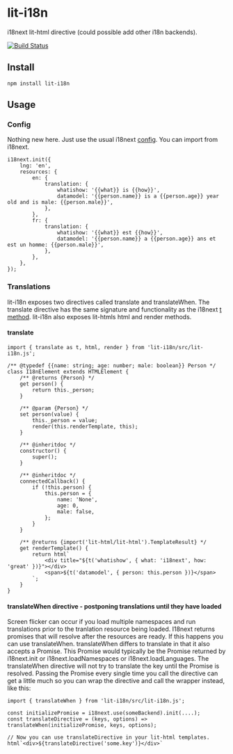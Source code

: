 # lit-i18n
i18next lit-html directive (could possible add other i18n backends).

[![Build Status](https://dev.azure.com/colscott/lit-i18n/_apis/build/status/colscott.lit-i18n?branchName=master)](https://dev.azure.com/colscott/lit-i18n/_build/latest?definitionId=2&branchName=master)

## Install
    npm install lit-i18n
## Usage
### Config
Nothing new here. Just use the usual i18next [config](https://www.i18next.com/overview/configuration-options). You can import from i18next.

    i18next.init({
        lng: 'en',
        resources: {
            en: {
                translation: {
                    whatishow: '{{what}} is {{how}}',
                    datamodel: '{{person.name}} is a {{person.age}} year old and is male: {{person.male}}',
                },
            },
            fr: {
                translation: {
                    whatishow: '{{what}} est {{how}}',
                    datamodel: '{{person.name}} a {{person.age}} ans et est un homme: {{person.male}}',
                },
            },
        },
    });

### Translations
lit-i18n exposes two directives called translate and translateWhen.
The translate directive has the same signature and functionality as the i18next [t method](https://www.i18next.com/overview/api#t). lit-i18n also exposes lit-htmls html and render methods.

#### translate    
    import { translate as t, html, render } from 'lit-i18n/src/lit-i18n.js';

    /** @typedef {{name: string; age: number; male: boolean}} Person */
    class I18nElement extends HTMLElement {
        /** @returns {Person} */
        get person() {
            return this._person;
        }

        /** @param {Person} */
        set person(value) {
            this._person = value;
            render(this.renderTemplate, this);
        }

        /** @inheritdoc */
        constructor() {
            super();
        }

        /** @inheritdoc */
        connectedCallback() {
            if (!this.person) {
                this.person = {
                    name: 'None',
                    age: 0,
                    male: false,
                };
            }
        }

        /** @returns {import('lit-html/lit-html').TemplateResult} */
        get renderTemplate() {
            return html`
                <div title="${t('whatishow', { what: 'i18next', how: 'great' })}"></div>
                <span>${t('datamodel', { person: this.person })}</span>
            `;
        }
    }

#### translateWhen directive - postponing translations until they have loaded
Screen flicker can occur if you load multiple namespaces and run translations prior to the tranlation resource being loaded. I18next returns promises that will resolve after the resources are ready.
If this happens you can use translateWhen.
translateWhen differs to translate in that it also accepts a Promise. This Promise would typically be the Promise returned by i18next.init or i18next.loadNamespaces or i18next.loadLanguages. The translateWhen directive will not try to translate the key until the Promise is resolved.
Passing the Promise every single time you call the directive can get a little much so you can wrap the directive and call the wrapper instead, like this:

    import { translateWhen } from 'lit-i18n/src/lit-i18n.js';

    const initializePromise = i18next.use(someBackend).init(....);
    const translateDirective = (keys, options) => translateWhen(initializePromise, keys, options);

    // Now you can use translateDirective in your lit-html templates.
    html`<div>${translateDirective('some.key')}</div>`